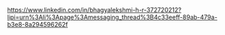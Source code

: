 https://www.linkedin.com/in/bhagyalekshmi-h-r-372720212?lipi=urn%3Ali%3Apage%3Amessaging_thread%3B4c33eeff-89ab-479a-b3e8-8a294596262f
